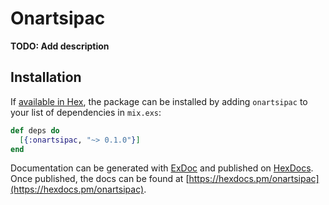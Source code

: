# Onartsipac

**TODO: Add description**

## Installation

If [available in Hex](https://hex.pm/docs/publish), the package can be installed
by adding `onartsipac` to your list of dependencies in `mix.exs`:

```elixir
def deps do
  [{:onartsipac, "~> 0.1.0"}]
end
```

Documentation can be generated with [ExDoc](https://github.com/elixir-lang/ex_doc)
and published on [HexDocs](https://hexdocs.pm). Once published, the docs can
be found at [https://hexdocs.pm/onartsipac](https://hexdocs.pm/onartsipac).

